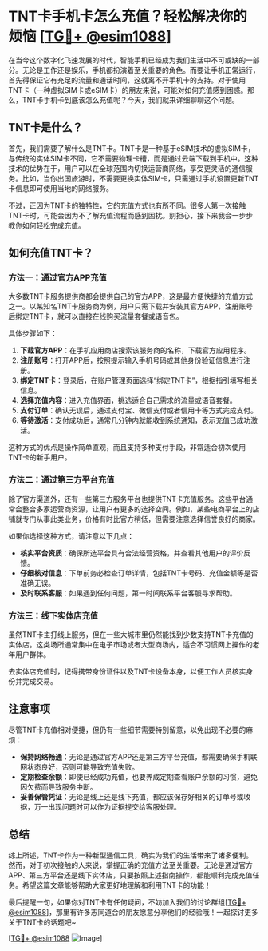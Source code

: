 # TNT卡手机卡怎么充值？轻松解决你的烦恼 [[TG💪+ @esim1088](https://t.me/s/esim1088)]

在当今这个数字化飞速发展的时代，智能手机已经成为我们生活中不可或缺的一部分。无论是工作还是娱乐，手机都扮演着至关重要的角色。而要让手机正常运行，首先得保证它有充足的流量和通话时间，这就离不开手机卡的支持。对于使用TNT卡（一种虚拟SIM卡或eSIM卡）的朋友来说，可能对如何充值感到困惑。那么，TNT卡手机卡到底该怎么充值呢？今天，我们就来详细聊聊这个问题。

## TNT卡是什么？

首先，我们需要了解什么是TNT卡。TNT卡是一种基于eSIM技术的虚拟SIM卡，与传统的实体SIM卡不同，它不需要物理卡槽，而是通过云端下载到手机中。这种技术的优势在于，用户可以在全球范围内切换运营商网络，享受更灵活的通信服务。比如，当你出国旅游时，不需要更换实体SIM卡，只需通过手机设置更新TNT卡信息即可使用当地的网络服务。

不过，正因为TNT卡的独特性，它的充值方式也有所不同。很多人第一次接触TNT卡时，可能会因为不了解充值流程而感到困扰。别担心，接下来我会一步步教你如何轻松完成充值。

## 如何充值TNT卡？

### 方法一：通过官方APP充值

大多数TNT卡服务提供商都会提供自己的官方APP，这是最方便快捷的充值方式之一。以某知名TNT卡服务商为例，用户只需下载并安装其官方APP，注册账号后绑定TNT卡，就可以直接在线购买流量套餐或语音包。

具体步骤如下：

1. **下载官方APP**：在手机应用商店搜索该服务商的名称，下载官方应用程序。
2. **注册账号**：打开APP后，按照提示输入手机号码或其他身份验证信息进行注册。
3. **绑定TNT卡**：登录后，在账户管理页面选择“绑定TNT卡”，根据指引填写相关信息。
4. **选择充值内容**：进入充值界面，挑选适合自己需求的流量或语音套餐。
5. **支付订单**：确认无误后，通过支付宝、微信支付或者信用卡等方式完成支付。
6. **等待激活**：支付成功后，通常几分钟内就能收到系统通知，表示充值已成功激活。

这种方式的优点是操作简单直观，而且支持多种支付手段，非常适合初次使用TNT卡的新手用户。

### 方法二：通过第三方平台充值

除了官方渠道外，还有一些第三方服务平台也提供TNT卡充值服务。这些平台通常会整合多家运营商资源，让用户有更多的选择空间。例如，某些电商平台上的店铺就专门从事此类业务，价格有时比官方稍低，但需要注意选择信誉良好的商家。

如果你选择这种方式，请注意以下几点：

- **核实平台资质**：确保所选平台具有合法经营资格，并查看其他用户的评价反馈。
- **仔细核对信息**：下单前务必检查订单详情，包括TNT卡号码、充值金额等是否准确无误。
- **及时联系客服**：如果遇到任何问题，第一时间联系平台客服寻求帮助。

### 方法三：线下实体店充值

虽然TNT卡主打线上服务，但在一些大城市里仍然能找到少数支持TNT卡充值的实体店。这类场所通常集中在电子市场或者大型商场内，适合不习惯网上操作的老年用户群体。

去实体店充值时，记得携带身份证件以及TNT卡设备本身，以便工作人员核实身份并完成交易。

## 注意事项

尽管TNT卡充值相对便捷，但仍有一些细节需要特别留意，以免出现不必要的麻烦：

- **保持网络畅通**：无论是通过官方APP还是第三方平台充值，都需要确保手机联网状态良好，否则可能导致充值失败。
- **定期检查余额**：即使已经成功充值，也要养成定期查看账户余额的习惯，避免因欠费而导致服务中断。
- **妥善保管凭证**：无论是线上还是线下充值，都应该保存好相关的订单号或收据，万一出现问题时可以作为证据提交给客服处理。

## 总结

综上所述，TNT卡作为一种新型通信工具，确实为我们的生活带来了诸多便利。然而，对于初次接触的人来说，掌握正确的充值方法至关重要。无论是通过官方APP、第三方平台还是线下实体店，只要按照上述指南操作，都能顺利完成充值任务。希望这篇文章能够帮助大家更好地理解和利用TNT卡的功能！

最后提醒一句，如果你对TNT卡有任何疑问，不妨加入我们的讨论群组[[TG💪+ @esim1088](https://t.me/s/esim1088)]，那里有许多志同道合的朋友愿意分享他们的经验哦！一起探讨更多关于TNT卡的话题吧~

[[TG💪+ @esim1088](https://t.me/s/esim1088) ![Image](https://i.postimg.cc/4NQfJmqS/Snipaste-2025-05-13-00-14-12.png)]
